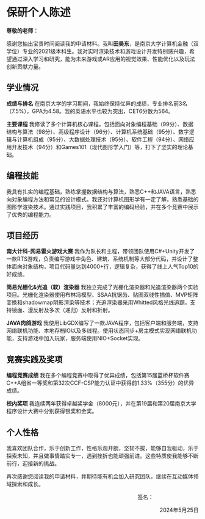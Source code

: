 # 保研个人陈述

**尊敬的老师：**

​	感谢您抽出宝贵时间阅读我的申请材料。我叫**田昊东**，是南京大学计算机金融（双学位）专业的2021级本科生。我对实时渲染技术和游戏设计开发特别感兴趣，希望通过深入学习和研究，能为未来游戏或AR应用的视觉效果、性能优化以及玩法创新贡献力量。

## 学业情况

**成绩与排名** 在南京大学的学习期间，我始终保持优异的成绩，专业排名前3名（7.5%），GPA为4.58。我的英语水平也较为突出，CET6分数为564。

**主要课程** 我修读了多个计算机核心课程，包括面向对象编程基础（99分）、数据结构与算法（98分）、高级程序设计（96分）、计算机系统基础（95分）、数字逻辑与计算机组成（95分）、大数据处理技术（95分）、软件工程（94分）、网络应用开发技术（94分）和Games101（现代图形学入门）等，打下了坚实的理论基础。

## 编程技能

​	我具有扎实的编程基础，熟练掌握数据结构与算法，熟悉C++和JAVA语言，熟悉向对象编程方法和常见的设计模式。我还对计算机图形学有一定了解，熟悉基础的图形学渲染技术。通过实践项目，我积累了丰富的编码经验，并在多个竞赛中展示了优秀的编程能力。

## 项目经历

**南大计科-网易雷火游戏大赛** 我作为队长和主程，带领团队使用C#+Unity开发了一款RTS游戏，负责编写游戏中角色、建筑、系统机制等大部分代码，并设计了整体面向对象结构，项目代码量达到4000+行，逻辑复杂，获得了线上人气Top10的好成绩。

**简易光栅化&光追（软）渲染器** 我独立完成了光栅化渲染器和光追渲染器两个实验项目。光栅化渲染器使用布林冯模型、SSAA抗锯齿、贴图双线性插值、MVP矩阵变换和shadowmap阴影渲染等技术；光追渲染器采用Whitted风格光线追踪，支持镜面、漫反射及多次（递归）反射和折射。

**JAVA肉鸽游戏** 我使用LibGDX编写了一款JAVA程序，包括客户端和服务端，支持网络联机功能、本地存档IO以及多线程。使用状态同步+房主模式实现网络联机功能，支持游戏中加入玩家，服务端使用NIO+Socket实现。

## 竞赛实践及奖项

**编程竞赛成绩** 我在多个编程竞赛中取得了优异成绩，包括第15届蓝桥杯软件赛C++A组省一等奖和第32次CCF-CSP能力认证中获得前1.33%（355分）的优异成绩。

**校内奖项** 我连续两年获得卓越奖学金（8000元），并在第19届和第20届南京大学程序设计大赛中分别获得银奖和金奖。

## 个人性格

​	我喜欢团队合作，乐于创新工作，性格乐观开朗，坚韧不拔，能够自我驱动，乐于探索未知，并且做事情踏实专一，遇到挫折也能顽强前进。这些特质使我能够不断前行，迎接新的挑战。

​	再次感谢您阅读我的申请材料，并期待能有机会加入研究团队，继续在互动媒体领域探索和成长。

<div class="signature">
    <div style="text-align: right;">
        <p>签名：&nbsp;&nbsp;&nbsp;&nbsp;&nbsp;&nbsp;&nbsp;&nbsp;&nbsp;&nbsp;&nbsp;&nbsp;&nbsp;&nbsp;&nbsp;&nbsp;&nbsp;&nbsp;&nbsp;&nbsp;&nbsp;&nbsp;&nbsp;&nbsp;&nbsp;&nbsp;&nbsp;&nbsp;&nbsp;&nbsp;</p>
        <p>2024年5月25日</p>
    </div>
</div>
